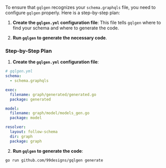 To ensure that `gqlgen` recognizes your `schema.graphqls` file, you need to configure `gqlgen` properly. Here is a step-by-step plan:

1. **Create the `gqlgen.yml` configuration file**: This file tells `gqlgen` where to find your schema and where to generate the code.

2. **Run `gqlgen` to generate the necessary code**.

### Step-by-Step Plan

1. **Create the `gqlgen.yml` configuration file**:

```yaml
# gqlgen.yml
schema:
  - schema.graphqls

exec:
  filename: graph/generated/generated.go
  package: generated

model:
  filename: graph/model/models_gen.go
  package: model

resolver:
  layout: follow-schema
  dir: graph
  package: graph
```

2. **Run `gqlgen` to generate the code**:

```sh
go run github.com/99designs/gqlgen generate
```